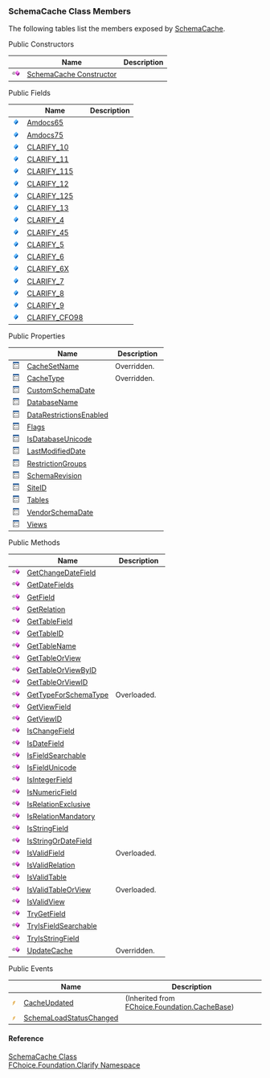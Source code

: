 ﻿### SchemaCache Class Members

The following tables list the members exposed by [SchemaCache](fcSDK~FChoice.Foundation.Clarify.SchemaCache.md).

Public Constructors

|   | Name | Description |
| --- | --- | --- |
| ![Public Constructor](dotnetimages/publicConstructor.png) | [SchemaCache Constructor](fcSDK~FChoice.Foundation.Clarify.SchemaCache~_ctor.md) |   |



Public Fields

|   | Name | Description |
| --- | --- | --- |
| ![Public Field](dotnetimages/publicField.png) | [Amdocs65](fcSDK~FChoice.Foundation.Clarify.SchemaCache~Amdocs65.md) |   |
| ![Public Field](dotnetimages/publicField.png) | [Amdocs75](fcSDK~FChoice.Foundation.Clarify.SchemaCache~Amdocs75.md) |   |
| ![Public Field](dotnetimages/publicField.png) | [CLARIFY_10](fcSDK~FChoice.Foundation.Clarify.SchemaCache~CLARIFY_10.md) |   |
| ![Public Field](dotnetimages/publicField.png) | [CLARIFY_11](fcSDK~FChoice.Foundation.Clarify.SchemaCache~CLARIFY_11.md) |   |
| ![Public Field](dotnetimages/publicField.png) | [CLARIFY_115](fcSDK~FChoice.Foundation.Clarify.SchemaCache~CLARIFY_115.md) |   |
| ![Public Field](dotnetimages/publicField.png) | [CLARIFY_12](fcSDK~FChoice.Foundation.Clarify.SchemaCache~CLARIFY_12.md) |   |
| ![Public Field](dotnetimages/publicField.png) | [CLARIFY_125](fcSDK~FChoice.Foundation.Clarify.SchemaCache~CLARIFY_125.md) |   |
| ![Public Field](dotnetimages/publicField.png) | [CLARIFY_13](fcSDK~FChoice.Foundation.Clarify.SchemaCache~CLARIFY_13.md) |   |
| ![Public Field](dotnetimages/publicField.png) | [CLARIFY_4](fcSDK~FChoice.Foundation.Clarify.SchemaCache~CLARIFY_4.md) |   |
| ![Public Field](dotnetimages/publicField.png) | [CLARIFY_45](fcSDK~FChoice.Foundation.Clarify.SchemaCache~CLARIFY_45.md) |   |
| ![Public Field](dotnetimages/publicField.png) | [CLARIFY_5](fcSDK~FChoice.Foundation.Clarify.SchemaCache~CLARIFY_5.md) |   |
| ![Public Field](dotnetimages/publicField.png) | [CLARIFY_6](fcSDK~FChoice.Foundation.Clarify.SchemaCache~CLARIFY_6.md) |   |
| ![Public Field](dotnetimages/publicField.png) | [CLARIFY_6X](fcSDK~FChoice.Foundation.Clarify.SchemaCache~CLARIFY_6X.md) |   |
| ![Public Field](dotnetimages/publicField.png) | [CLARIFY_7](fcSDK~FChoice.Foundation.Clarify.SchemaCache~CLARIFY_7.md) |   |
| ![Public Field](dotnetimages/publicField.png) | [CLARIFY_8](fcSDK~FChoice.Foundation.Clarify.SchemaCache~CLARIFY_8.md) |   |
| ![Public Field](dotnetimages/publicField.png) | [CLARIFY_9](fcSDK~FChoice.Foundation.Clarify.SchemaCache~CLARIFY_9.md) |   |
| ![Public Field](dotnetimages/publicField.png) | [CLARIFY_CFO98](fcSDK~FChoice.Foundation.Clarify.SchemaCache~CLARIFY_CFO98.md) |   |



Public Properties

|   | Name | Description |
| --- | --- | --- |
| ![Public Property](dotnetimages/publicProperty.png) | [CacheSetName](fcSDK~FChoice.Foundation.Clarify.SchemaCache~CacheSetName.md) | Overridden.    |
| ![Public Property](dotnetimages/publicProperty.png) | [CacheType](fcSDK~FChoice.Foundation.Clarify.SchemaCache~CacheType.md) | Overridden.    |
| ![Public Property](dotnetimages/publicProperty.png) | [CustomSchemaDate](fcSDK~FChoice.Foundation.Clarify.SchemaCache~CustomSchemaDate.md) |   |
| ![Public Property](dotnetimages/publicProperty.png) | [DatabaseName](fcSDK~FChoice.Foundation.Clarify.SchemaCache~DatabaseName.md) |   |
| ![Public Property](dotnetimages/publicProperty.png) | [DataRestrictionsEnabled](fcSDK~FChoice.Foundation.Clarify.SchemaCache~DataRestrictionsEnabled.md) |   |
| ![Public Property](dotnetimages/publicProperty.png) | [Flags](fcSDK~FChoice.Foundation.Clarify.SchemaCache~Flags.md) |   |
| ![Public Property](dotnetimages/publicProperty.png) | [IsDatabaseUnicode](fcSDK~FChoice.Foundation.Clarify.SchemaCache~IsDatabaseUnicode.md) |   |
| ![Public Property](dotnetimages/publicProperty.png) | [LastModifiedDate](fcSDK~FChoice.Foundation.Clarify.SchemaCache~LastModifiedDate.md) |   |
| ![Public Property](dotnetimages/publicProperty.png) | [RestrictionGroups](fcSDK~FChoice.Foundation.Clarify.SchemaCache~RestrictionGroups.md) |   |
| ![Public Property](dotnetimages/publicProperty.png) | [SchemaRevision](fcSDK~FChoice.Foundation.Clarify.SchemaCache~SchemaRevision.md) |   |
| ![Public Property](dotnetimages/publicProperty.png) | [SiteID](fcSDK~FChoice.Foundation.Clarify.SchemaCache~SiteID.md) |   |
| ![Public Property](dotnetimages/publicProperty.png) | [Tables](fcSDK~FChoice.Foundation.Clarify.SchemaCache~Tables.md) |   |
| ![Public Property](dotnetimages/publicProperty.png) | [VendorSchemaDate](fcSDK~FChoice.Foundation.Clarify.SchemaCache~VendorSchemaDate.md) |   |
| ![Public Property](dotnetimages/publicProperty.png) | [Views](fcSDK~FChoice.Foundation.Clarify.SchemaCache~Views.md) |   |



Public Methods

|   | Name | Description |
| --- | --- | --- |
| ![Public Method](dotnetimages/publicMethod.png) | [GetChangeDateField](fcSDK~FChoice.Foundation.Clarify.SchemaCache~GetChangeDateField.md) |   |
| ![Public Method](dotnetimages/publicMethod.png) | [GetDateFields](fcSDK~FChoice.Foundation.Clarify.SchemaCache~GetDateFields.md) |   |
| ![Public Method](dotnetimages/publicMethod.png) | [GetField](fcSDK~FChoice.Foundation.Clarify.SchemaCache~GetField.md) |   |
| ![Public Method](dotnetimages/publicMethod.png) | [GetRelation](fcSDK~FChoice.Foundation.Clarify.SchemaCache~GetRelation.md) |   |
| ![Public Method](dotnetimages/publicMethod.png) | [GetTableField](fcSDK~FChoice.Foundation.Clarify.SchemaCache~GetTableField.md) |   |
| ![Public Method](dotnetimages/publicMethod.png) | [GetTableID](fcSDK~FChoice.Foundation.Clarify.SchemaCache~GetTableID.md) |   |
| ![Public Method](dotnetimages/publicMethod.png) | [GetTableName](fcSDK~FChoice.Foundation.Clarify.SchemaCache~GetTableName.md) |   |
| ![Public Method](dotnetimages/publicMethod.png) | [GetTableOrView](fcSDK~FChoice.Foundation.Clarify.SchemaCache~GetTableOrView.md) |   |
| ![Public Method](dotnetimages/publicMethod.png) | [GetTableOrViewByID](fcSDK~FChoice.Foundation.Clarify.SchemaCache~GetTableOrViewByID.md) |   |
| ![Public Method](dotnetimages/publicMethod.png) | [GetTableOrViewID](fcSDK~FChoice.Foundation.Clarify.SchemaCache~GetTableOrViewID.md) |   |
| ![Public Method](dotnetimages/publicMethod.png) | [GetTypeForSchemaType](fcSDK~FChoice.Foundation.Clarify.SchemaCache~GetTypeForSchemaType.md) | Overloaded.    |
| ![Public Method](dotnetimages/publicMethod.png) | [GetViewField](fcSDK~FChoice.Foundation.Clarify.SchemaCache~GetViewField.md) |   |
| ![Public Method](dotnetimages/publicMethod.png) | [GetViewID](fcSDK~FChoice.Foundation.Clarify.SchemaCache~GetViewID.md) |   |
| ![Public Method](dotnetimages/publicMethod.png) | [IsChangeField](fcSDK~FChoice.Foundation.Clarify.SchemaCache~IsChangeField.md) |   |
| ![Public Method](dotnetimages/publicMethod.png) | [IsDateField](fcSDK~FChoice.Foundation.Clarify.SchemaCache~IsDateField.md) |   |
| ![Public Method](dotnetimages/publicMethod.png) | [IsFieldSearchable](fcSDK~FChoice.Foundation.Clarify.SchemaCache~IsFieldSearchable.md) |   |
| ![Public Method](dotnetimages/publicMethod.png) | [IsFieldUnicode](fcSDK~FChoice.Foundation.Clarify.SchemaCache~IsFieldUnicode.md) |   |
| ![Public Method](dotnetimages/publicMethod.png) | [IsIntegerField](fcSDK~FChoice.Foundation.Clarify.SchemaCache~IsIntegerField.md) |   |
| ![Public Method](dotnetimages/publicMethod.png) | [IsNumericField](fcSDK~FChoice.Foundation.Clarify.SchemaCache~IsNumericField.md) |   |
| ![Public Method](dotnetimages/publicMethod.png) | [IsRelationExclusive](fcSDK~FChoice.Foundation.Clarify.SchemaCache~IsRelationExclusive.md) |   |
| ![Public Method](dotnetimages/publicMethod.png) | [IsRelationMandatory](fcSDK~FChoice.Foundation.Clarify.SchemaCache~IsRelationMandatory.md) |   |
| ![Public Method](dotnetimages/publicMethod.png) | [IsStringField](fcSDK~FChoice.Foundation.Clarify.SchemaCache~IsStringField.md) |   |
| ![Public Method](dotnetimages/publicMethod.png) | [IsStringOrDateField](fcSDK~FChoice.Foundation.Clarify.SchemaCache~IsStringOrDateField.md) |   |
| ![Public Method](dotnetimages/publicMethod.png) | [IsValidField](fcSDK~FChoice.Foundation.Clarify.SchemaCache~IsValidField.md) | Overloaded.    |
| ![Public Method](dotnetimages/publicMethod.png) | [IsValidRelation](fcSDK~FChoice.Foundation.Clarify.SchemaCache~IsValidRelation.md) |   |
| ![Public Method](dotnetimages/publicMethod.png) | [IsValidTable](fcSDK~FChoice.Foundation.Clarify.SchemaCache~IsValidTable.md) |   |
| ![Public Method](dotnetimages/publicMethod.png) | [IsValidTableOrView](fcSDK~FChoice.Foundation.Clarify.SchemaCache~IsValidTableOrView.md) | Overloaded.    |
| ![Public Method](dotnetimages/publicMethod.png) | [IsValidView](fcSDK~FChoice.Foundation.Clarify.SchemaCache~IsValidView.md) |   |
| ![Public Method](dotnetimages/publicMethod.png) | [TryGetField](fcSDK~FChoice.Foundation.Clarify.SchemaCache~TryGetField.md) |   |
| ![Public Method](dotnetimages/publicMethod.png) | [TryIsFieldSearchable](fcSDK~FChoice.Foundation.Clarify.SchemaCache~TryIsFieldSearchable.md) |   |
| ![Public Method](dotnetimages/publicMethod.png) | [TryIsStringField](fcSDK~FChoice.Foundation.Clarify.SchemaCache~TryIsStringField.md) |   |
| ![Public Method](dotnetimages/publicMethod.png) | [UpdateCache](fcSDK~FChoice.Foundation.Clarify.SchemaCache~UpdateCache.md) | Overridden.    |



Public Events

|   | Name | Description |
| --- | --- | --- |
| ![Public Event](dotnetimages/publicEvent.png) | [CacheUpdated](fcSDK~FChoice.Foundation.CacheBase~CacheUpdated_EV.md) | (Inherited from [FChoice.Foundation.CacheBase](fcSDK~FChoice.Foundation.CacheBase.md)) |
| ![Public Event](dotnetimages/publicEvent.png) | [SchemaLoadStatusChanged](fcSDK~FChoice.Foundation.Clarify.SchemaCache~SchemaLoadStatusChanged_EV.md) |   |





#### Reference

[SchemaCache Class](fcSDK~FChoice.Foundation.Clarify.SchemaCache.md)  
[FChoice.Foundation.Clarify Namespace](fcSDK~FChoice.Foundation.Clarify_namespace.md)